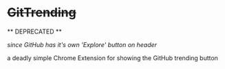 <h1><del>GitTrending</del></h1>

** DEPRECATED **

_since GitHub has it's own 'Explore' button on header_

a deadly simple Chrome Extension for showing the GitHub trending button
